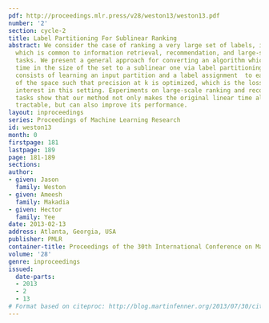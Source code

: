 ```yaml
---
pdf: http://proceedings.mlr.press/v28/weston13/weston13.pdf
number: '2'
section: cycle-2
title: Label Partitioning For Sublinear Ranking
abstract: We consider the case of ranking a very large set of labels, items, or documents,
  which is common to information retrieval, recommendation, and large-scale annotation
  tasks. We present a general approach for converting an algorithm which has linear
  time in the size of the set to a sublinear one via label partitioning. Our method
  consists of learning an input partition and a label assignment  to each partition
  of the space such that precision at k is optimized, which is the loss function of
  interest in this setting. Experiments on large-scale ranking and recommendation
  tasks show that our method not only makes the original linear time algorithm computationally
  tractable, but can also improve its performance.
layout: inproceedings
series: Proceedings of Machine Learning Research
id: weston13
month: 0
firstpage: 181
lastpage: 189
page: 181-189
sections: 
author:
- given: Jason
  family: Weston
- given: Ameesh
  family: Makadia
- given: Hector
  family: Yee
date: 2013-02-13
address: Atlanta, Georgia, USA
publisher: PMLR
container-title: Proceedings of the 30th International Conference on Machine Learning
volume: '28'
genre: inproceedings
issued:
  date-parts:
  - 2013
  - 2
  - 13
# Format based on citeproc: http://blog.martinfenner.org/2013/07/30/citeproc-yaml-for-bibliographies/
---
```

